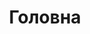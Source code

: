 ---
home: true
icon: home
title: Головна
head:
  - - meta
    - name: description
      content: Бібліотека TgWebValid - це простий спосіб перевірити користувачів Telegram Login Widget та Telegram Mini App на вашому веб-сайті за допомогою PHP.
sitemap:
  priority: 1
heroImage: /logo.svg
heroAlt: Логотип TgWebValid
bgImage: /assets/bg/main-light.svg
bgImageDark: /assets/bg/main-dark.svg
bgImageStyle:
  background-attachment: fixed
heroText: TgWebValid
tagline: Простий спосіб перевірити користувачів Telegram Login Widget та Telegram Mini App на вашому веб-сайті за допомогою PHP
actions:
  - text: Як почати
    icon: signs-post
    link: ./docs/
    type: primary

  - text: Приклад
    link: ./docs/example/

highlights:
  - header: Наші особливості
    description: Все, що вам потрібно, щоб бути неймовірним та писати код для задоволення
    bgImage: /assets/bg/yellow-light.svg
    bgImageDark: /assets/bg/yellow-dark.svg
    features:
      - title: Швидкість
        icon: rocket
        details: Зосереджені на максимально швидкій обробці даних

      - title: Автокомпліт
        icon: wand-magic-sparkles
        details: Ми любимо зрозумілий та чистий код так само, як і ви

      - title: Тестування
        icon: vial-circle-check
        details: Забезпечуємо 100% покриття функціоналу PHPUnit тестами

      - title: Мультибот
        icon: gem
        details: Працюйте одночасно з різними ботами

      - title: Надійність
        icon: check-double
        details: Перевірено на чат-ботах із високим трафіком

footer: false
#   - header: Add things you want in markdown
#     description: We extended the standard commonMark specification and added tons of new features for you.
#     image: /assets/image/markdown.svg
#     bgImage: https://theme-hope-assets.vuejs.press/bg/2-light.svg
#     bgImageDark: https://theme-hope-assets.vuejs.press/bg/2-dark.svg
#     bgImageStyle:
#       background-repeat: repeat
#       background-size: initial
#     features:
#       - title: Links Check
#         icon: clipboard-check
#         details: Check markdown links
#         link: https://theme-hope.vuejs.press/guide/markdown/others.html#link-check

#       - title: Hint box
#         icon: box-archive
#         details: Decorate Markdown content with styles
#         link: https://theme-hope.vuejs.press/guide/markdown/hint.html

#       - title: GFM alerts
#         icon: bell
#         details: GFM alert box
#         link: https://theme-hope.vuejs.press/guide/markdown/alert.html

#       - title: Tabs
#         icon: table-columns
#         details: Group similar content with tabs and switch them together
#         link: https://theme-hope.vuejs.press/guide/markdown/tabs.html

#       - title: Code Tabs
#         icon: code
#         details: Group similar codes with tabs
#         link: https://theme-hope.vuejs.press/guide/markdown/code-tabs.html

#       - title: Custom Align
#         icon: align-center
#         details: Let you decide to align paragraphs in the way you like
#         link: https://theme-hope.vuejs.press/guide/markdown/align.html

#       - title: Attrs support
#         icon: code
#         details: Allow you to add attributes for Markdown content
#         link: https://theme-hope.vuejs.press/guide/markdown/attrs.html

#       - title: Superscript and subscript support
#         icon: superscript
#         details: Your Markdown now support superscript and subscript
#         link: https://theme-hope.vuejs.press/guide/markdown/sup-sub.html

#       - title: Footnote support
#         icon: quote-left
#         details: Your Markdown now support footnotes
#         link: https://theme-hope.vuejs.press/guide/markdown/footnote.html

#       - title: Mark Support
#         icon: highlighter
#         details: Mark words and sentences in Markdown
#         link: https://theme-hope.vuejs.press/guide/markdown/mark.html

#       - title: Tasklist Support
#         icon: square-check
#         details: Use tasklist in Markdown
#         link: https://theme-hope.vuejs.press/guide/markdown/tasklist.html

#       - title: image syntax
#         icon: image
#         details: improve syntax to specify size and color scheme
#         link: https://theme-hope.vuejs.press/guide/markdown/image.html

#       - title: Component Support
#         icon: puzzle-piece
#         details: Easily insert components in Markdown
#         link: https://theme-hope.vuejs.press/guide/markdown/component.html

#       - title: Chart Support
#         icon: chart-simple
#         details: Display charts in Markdown
#         link: https://theme-hope.vuejs.press/guide/markdown/chartjs.html

#       - title: Flowchart Support
#         icon: route
#         details: Create your flowchart in Markdown
#         link: https://theme-hope.vuejs.press/guide/markdown/flowchart.html

#       - title: Mermaid Support
#         icon: chart-pie
#         details: Add mermaid diagram in Markdown
#         link: https://theme-hope.vuejs.press/guide/markdown/mermaid.html

#       - title: Tex Support
#         icon: square-root-variable
#         details: Markdown now have Tex Support so you can write your formula
#         link: https://theme-hope.vuejs.press/guide/markdown/tex.html

#       - title: Include snippet Support
#         icon: fab fa-markdown
#         details: split your docs with different parts and import them in Markdown
#         link: https://theme-hope.vuejs.press/guide/markdown/include.html

#       - title: Playground Support
#         icon: code
#         details: You can add playground in Markdown files
#         link: https://theme-hope.vuejs.press/guide/markdown/playground.html

#       - title: Vue playground Support
#         icon: fab fa-vuejs
#         details: Show living vue component in playground
#         link: https://theme-hope.vuejs.press/guide/markdown/vue-playground.html

#       - title: Code Demo Support
#         icon: laptop-code
#         details: You can insert code demo easily
#         link: https://theme-hope.vuejs.press/guide/markdown/demo.html

#       - title: Presentation Support
#         icon: person-chalkboard
#         details: Insert presentation in Markdown files via Reveal.js
#         link: https://theme-hope.vuejs.press/guide/markdown/revealjs/

#   - header: Improved layouts
#     description: An awesome responsive layout with full a11y support.
#     image: /assets/image/layout.svg
#     bgImage: https://theme-hope-assets.vuejs.press/bg/5-light.svg
#     bgImageDark: https://theme-hope-assets.vuejs.press/bg/5-dark.svg
#     highlights:
#       - title: Layout
#         icon: object-group
#         details: Improved navbar, sidebar, page nav and new breadcrumb, footer and toc. We also bring you a brand new homepage.
#         link: https://theme-hope.vuejs.press/guide/layout/

#       - title: Dark Mode
#         icon: circle-half-stroke
#         details: Switch between light and dark modes freely
#         link: https://theme-hope.vuejs.press/guide/interface/darkmode.html

#       - title: Customizable Theme Color
#         icon: palette
#         details: Customize theme color
#         link: https://theme-hope.vuejs.press/guide/interface/theme-color.html

#       - title: Slide Page
#         icon: person-chalkboard
#         details: Adding slide pages to display things you like
#         link: https://theme-hope.vuejs.press/guide/layout/slides

#       - title: More
#         icon: ellipsis
#         details: RTL layout, print support, fullscreen button, etc.
#         link: https://theme-hope.vuejs.press/guide/interface/others.html

#   - header: New features
#     image: /assets/image/features.svg
#     bgImage: https://theme-hope-assets.vuejs.press/bg/1-light.svg
#     bgImageDark: https://theme-hope-assets.vuejs.press/bg/1-dark.svg
#     features:
#       - title: Pageviews and Comments
#         icon: comment-dots
#         details: Start pageview statistics and comment support with Waline
#         link: https://theme-hope.vuejs.press/guide/feature/comment.html

#       - title: Article Information
#         icon: circle-info
#         details: Add author, writing date, reading time, word count and other information to your article
#         link: https://theme-hope.vuejs.press/guide/feature/page-info.html

#       - title: Article Encryption
#         icon: lock
#         details: Encrypt you articles based on page links, so that only the one you want could see them
#         link: https://theme-hope.vuejs.press/guide/feature/encrypt.html

#       - title: Search
#         icon: search
#         details: Support docsearch and client search
#         link: https://theme-hope.vuejs.press/guide/feature/search.html

#       - title: Copy Code Blocks
#         icon: copy
#         details: Copy codes with one click in code blocks
#         link: https://theme-hope.vuejs.press/guide/feature/copy-code.html

#       - title: Image Preview
#         icon: image
#         details: Support viewing, zooming, sharing your page images like a gallery
#         link: https://theme-hope.vuejs.press/guide/feature/photo-swipe.html

#   - header: Blogging
#     description: Create personal blog with theme
#     image: /assets/image/blog.svg
#     bgImage: https://theme-hope-assets.vuejs.press/bg/5-light.svg
#     bgImageDark: https://theme-hope-assets.vuejs.press/bg/5-dark.svg
#     highlights:
#       - title: Blog features
#         icon: blog
#         details: Listing your articles with their dates, tags and categories
#         link: https://theme-hope.vuejs.press/guide/blog/intro.html

#       - title: Blog homepage
#         icon: blog
#         details: New blog homepage
#         link: https://theme-hope.vuejs.press/guide/blog/home.html

#       - title: Blogger info
#         icon: circle-info
#         details: Customize avatar, name, slogan, introduction and social links
#         link: https://theme-hope.vuejs.press/guide/blog/blogger.html

#       - title: Timeline
#         icon: clock
#         details: Read through blog posts in a timeline
#         link: https://theme-hope.vuejs.press/guide/blog/timeline.html

#   - header: Advanced
#     description: Advanced features to improve site SEO and user experience
#     image: /assets/image/advanced.svg
#     bgImage: https://theme-hope-assets.vuejs.press/bg/4-light.svg
#     bgImageDark: https://theme-hope-assets.vuejs.press/bg/4-dark.svg
#     highlights:
#       - title: SEO Enhancement
#         icon: dumbbell
#         details: Optimize pages for search engines
#         link: https://theme-hope.vuejs.press/guide/advanced/seo.html

#       - title: Sitemap
#         icon: sitemap
#         details: Generate a Sitemap for your site
#         link: https://theme-hope.vuejs.press/guide/advanced/sitemap.html

#       - title: Feed
#         icon: rss
#         details: Generate feed to allow users to subscribe it
#         link: https://theme-hope.vuejs.press/guide/advanced/feed.html

#       - title: PWA
#         icon: mobile-screen
#         details: Make your site more like an APP
#         link: https://theme-hope.vuejs.press/guide/advanced/pwa.html

# copyright: false
# footer: Theme by <a href="https://theme-hope.vuejs.press/" target="_blank">VuePress Theme Hope</a> | MIT Licensed, Copyright © 2019-present Mr.Hope
---